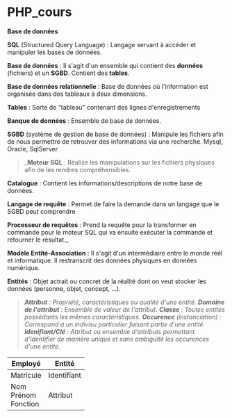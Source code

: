 # PHP_cours
**Base de données**

**SQL** (Structured Query Language) : Langage servant à accéder et manipuler les bases de données.

**Base de données** : Il s'agit d'un ensemble qui contient des **données** (fichiers) et un **SGBD**.
                      Contient des **tables**.
                  
**Base de données relationnelle** : Base de données où l'information est organisée dans des tableaux à deux dimensions.
                      
**Tables** : Sorte de "tableau" contenant des lignes d'enregistrements
                      
**Banque de données** : Ensemble de base de données.

**SGBD** (système de gestion de base de données) : Manipule les fichiers afin de nous permettre de retrouver des informations via une recherche.
Mysql, Oracle, SqlServer

>_**Moteur SQL** : Réalise les manipulations sur les fichiers physiques afin de les rendres compréhensibles.

**Catalogue** : Contient les informations/descriptions de notre base de données.

**Langage de requête** : Permet de faire la demande dans un langage que le SGBD peut comprendre

**Processeur de requêtes** : Prend la requête pour la transformer en commande pour le moteur SQL qui va ensuite exécuter la commande et retourner le résultat._ 

**Modèle Entité-Association** : Il s'agit d'un intermédiaire entre le monde réél et informatique. Il restranscrit des données physiques en données numérique.
  
**Entités** : Objet actrait ou concret de la réalité dont on veut stocker les données (personne, objet, concept, ...).

>_**Attribut** : Propriété, caractéristiques ou qualité d'une entité.
**Domaine de l'attribut** : Ensemble de valeur de l'attribut.
**Classe** : Toutes entités possédants les mêmes caractéristiques.
**Occurence** (instanciation) : Correspond à un indivisu particulier faisant partie d'une entité.
**Idenifiant/Clé** : Attribut ou ensemble d'attributs permettant d'identifier de manière unique et sans ambiguïté les occurences d'une entité._

|Employé |Entité|
|--------|------|
|Matricule|Identifiant|
|Nom <br> Prénom<br>Fonction|Attribut

  
